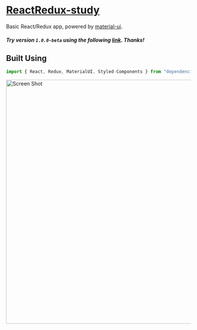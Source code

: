 # [ReactRedux-study](https://morning-cove-22376.herokuapp.com/)

Basic React/Redux app, powered by [material-ui](https://material-ui.com/).

##### Try version `1.0.0-beta` using the following [link](https://morning-cove-22376.herokuapp.com/). Thanks!

## Built Using

```javascript
import { React, Redux, MaterialUI, Styled-Components } from "dependencies";
```

<img alt='Screen Shot' src="https://farm2.staticflickr.com/1865/43575960244_62c507220b_o.jpg" width="666">
